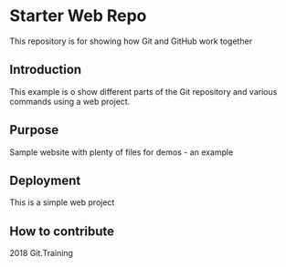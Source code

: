 # Starter Web Repo

This repository is for showing how Git and GitHub work together

## Introduction

This example is o show different parts of the Git repository and various commands using a web project.

## Purpose

Sample website with plenty of files for demos - an example 

## Deployment

This is a simple web project

## How to contribute

2018 Git.Training
